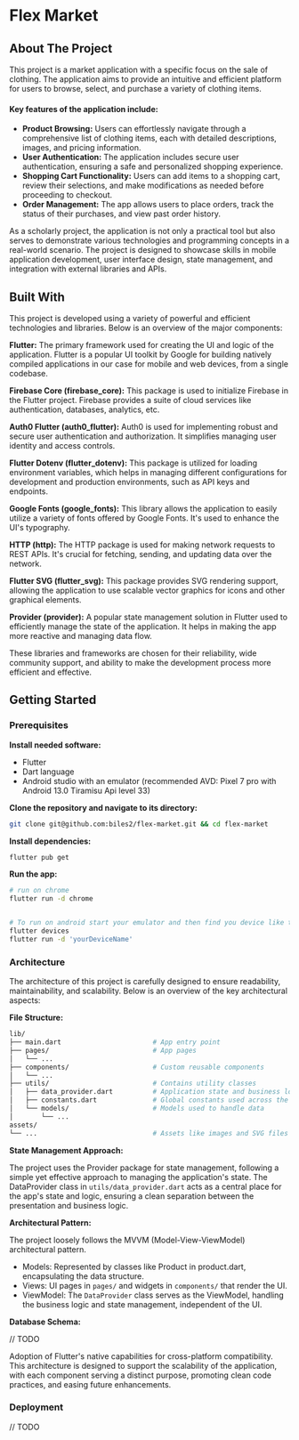 # Flex Market

## About The Project

This project is a market application with a specific focus on the sale of clothing. The application aims to provide an intuitive and efficient platform for users to browse, select, and purchase a variety of clothing items.

#### Key features of the application include:

- **Product Browsing:** Users can effortlessly navigate through a comprehensive list of clothing items, each with detailed descriptions, images, and pricing information.
- **User Authentication:** The application includes secure user authentication, ensuring a safe and personalized shopping experience.
- **Shopping Cart Functionality:** Users can add items to a shopping cart, review their selections, and make modifications as needed before proceeding to checkout.
- **Order Management:** The app allows users to place orders, track the status of their purchases, and view past order history.

As a scholarly project, the application is not only a practical tool but also serves to demonstrate various technologies and programming concepts in a real-world scenario. The project is designed to showcase skills in mobile application development, user interface design, state management, and integration with external libraries and APIs.

## Built With

This project is developed using a variety of powerful and efficient technologies and libraries. Below is an overview of the major components:

**Flutter:** The primary framework used for creating the UI and logic of the application. Flutter is a popular UI toolkit by Google for building natively compiled applications in our case for mobile and web devices, from a single codebase.

**Firebase Core (firebase_core):** This package is used to initialize Firebase in the Flutter project. Firebase provides a suite of cloud services like authentication, databases, analytics, etc.

**Auth0 Flutter (auth0_flutter):** Auth0 is used for implementing robust and secure user authentication and authorization. It simplifies managing user identity and access controls.

**Flutter Dotenv (flutter_dotenv):** This package is utilized for loading environment variables, which helps in managing different configurations for development and production environments, such as API keys and endpoints.

**Google Fonts (google_fonts):** This library allows the application to easily utilize a variety of fonts offered by Google Fonts. It's used to enhance the UI's typography.

**HTTP (http):** The HTTP package is used for making network requests to REST APIs. It's crucial for fetching, sending, and updating data over the network.

**Flutter SVG (flutter_svg):** This package provides SVG rendering support, allowing the application to use scalable vector graphics for icons and other graphical elements.

**Provider (provider):** A popular state management solution in Flutter used to efficiently manage the state of the application. It helps in making the app more reactive and managing data flow.

These libraries and frameworks are chosen for their reliability, wide community support, and ability to make the development process more efficient and effective.

## Getting Started

### Prerequisites

**Install needed software:**

- Flutter
- Dart language
- Android studio with an emulator (recommended AVD: Pixel 7 pro with Android 13.0 Tiramisu Api level 33)

**Clone the repository and navigate to its directory:**

```bash
git clone git@github.com:biles2/flex-market.git && cd flex-market
```

**Install dependencies:**

```bash
flutter pub get
```

**Run the app:**

```bash
# run on chrome
flutter run -d chrome


# To run on android start your emulator and then find you device like this:
flutter devices
flutter run -d 'yourDeviceName'
```

### Architecture

The architecture of this project is carefully designed to ensure readability, maintainability, and scalability. Below is an overview of the key architectural aspects:

**File Structure:**

```bash
lib/
├── main.dart                       # App entry point
├── pages/                          # App pages
│   └── ...
├── components/                     # Custom reusable components
│   └── ...
├── utils/                          # Contains utility classes
│   ├── data_provider.dart          # Application state and business logic
│   ├── constants.dart              # Global constants used across the app
│   └── models/                     # Models used to handle data
│       └── ...
assets/
└── ...                             # Assets like images and SVG files
```

**State Management Approach:**

The project uses the Provider package for state management, following a simple yet effective approach to managing the application's state.
The DataProvider class in `utils/data_provider.dart` acts as a central place for the app's state and logic, ensuring a clean separation between the presentation and business logic.

**Architectural Pattern:**

The project loosely follows the MVVM (Model-View-ViewModel) architectural pattern.

- Models: Represented by classes like Product in product.dart, encapsulating the data structure.
- Views: UI pages in `pages/` and widgets in `components/` that render the UI.
- ViewModel: The `DataProvider` class serves as the ViewModel, handling the business logic and state management, independent of the UI.

**Database Schema:**

// TODO

Adoption of Flutter's native capabilities for cross-platform compatibility.
This architecture is designed to support the scalability of the application, with each component serving a distinct purpose, promoting clean code practices, and easing future enhancements.

### Deployment

// TODO
